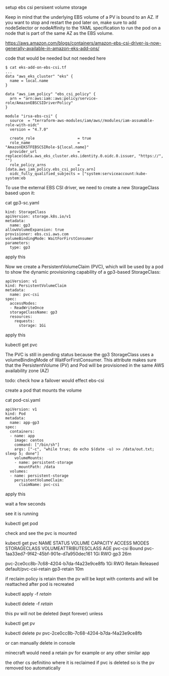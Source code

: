setup ebs csi persisent volume storage



Keep in mind that the underlying EBS volume of a PV is bound to an AZ. If you want to stop and restart the pod later on, make sure to add nodeSelector or nodeAffinity to the YAML specification to run the pod on a node that is part of the same AZ as the EBS volume.


https://aws.amazon.com/blogs/containers/amazon-ebs-csi-driver-is-now-generally-available-in-amazon-eks-add-ons/

code that would be needed but not needed here

```
$ cat eks-add-on-ebs-csi.tf
...
data "aws_eks_cluster" "eks" {
  name = local.name
}

data "aws_iam_policy" "ebs_csi_policy" {
  arn = "arn:aws:iam::aws:policy/service-role/AmazonEBSCSIDriverPolicy"
}

module "irsa-ebs-csi" {
  source  = "terraform-aws-modules/iam/aws//modules/iam-assumable-role-with-oidc"
  version = "4.7.0"

  create_role                   = true
  role_name                     = "AmazonEKSTFEBSCSIRole-${local.name}"
  provider_url                  = replace(data.aws_eks_cluster.eks.identity.0.oidc.0.issuer, "https://", "")
  role_policy_arns              = [data.aws_iam_policy.ebs_csi_policy.arn]
  oidc_fully_qualified_subjects = ["system:serviceaccount:kube-system:eb
```





To use the external EBS CSI driver, we need to create a new StorageClass based upon it:

cat gp3-sc.yaml
```
kind: StorageClass
apiVersion: storage.k8s.io/v1
metadata:
  name: gp3
allowVolumeExpansion: true
provisioner: ebs.csi.aws.com
volumeBindingMode: WaitForFirstConsumer
parameters:
  type: gp3
```

apply this

Now we create a PersistentVolumeClaim (PVC), which will be used by a pod to show the dynamic provisioning capability of a gp3-based StorageClass:

```
apiVersion: v1
kind: PersistentVolumeClaim
metadata:
  name: pvc-csi
spec:
  accessModes:
  - ReadWriteOnce
  storageClassName: gp3
  resources:
    requests:
      storage: 1Gi

```


apply this



kubectl get pvc

 The PVC is still in pending status because the gp3 StorageClass uses a volumeBindingMode of WaitForFirstConsumer. This attribute makes sure that the PersistentVolume (PV) and Pod will be provisioned in the same AWS availability zone (AZ)


todo: check how a failover would effect ebs-csi




create a pod that mounts the volume



cat pod-csi.yaml

```
apiVersion: v1
kind: Pod
metadata:
  name: app-gp3
spec:
  containers:
  - name: app
    image: centos
    command: ["/bin/sh"]
    args: ["-c", "while true; do echo $(date -u) >> /data/out.txt; sleep 5; done"]
    volumeMounts:
    - name: persistent-storage
      mountPath: /data
  volumes:
  - name: persistent-storage
    persistentVolumeClaim:
      claimName: pvc-csi
```


apply this

wait a few seconds

see it is running

kubectl get pod


check and see the pvc is  mounted



kubectl get pvc
NAME      STATUS   VOLUME                                     CAPACITY   ACCESS MODES   STORAGECLASS   VOLUMEATTRIBUTESCLASS   AGE
pvc-csi   Bound    pvc-1aa33ed7-9f42-45bf-901e-d7a950dec161   1Gi        RWO            gp3            <unset>                 26m




pvc-2ce0cc8b-7c68-4204-b7da-f4a23e9ce8fb   1Gi        RWO            Retain           Released   default/pvc-csi-retain   gp3-retain     <unset>                          10m

if  reclaim policy is  retain then the pv will be kept with contents and will be reattached  after pod is recreated 

kubectl apply -f *retain*


kubectl delete -f *retain*




this pv will not be deleted (kept forever) unless



kubectl get pv

kubectl delete pv pvc-2ce0cc8b-7c68-4204-b7da-f4a23e9ce8fb



or can manually delete in console





minecraft would need a retain pv for example or any other similar app





the other cs definitino  where it is reclaimed if pvc is deleted  so is the pv removed too automatically
